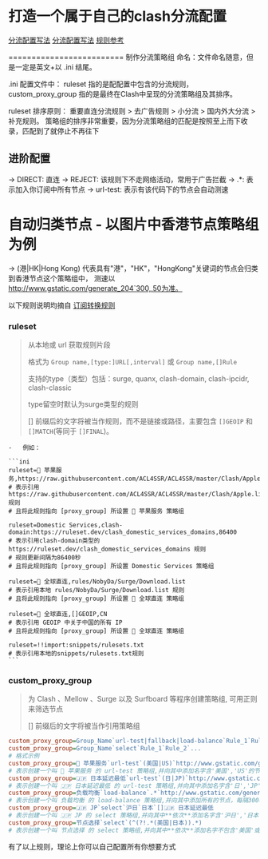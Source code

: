 # 打造一个属于自己的clash分流配置

 [分流配置写法](https://github.com/chinnsenn/ClashCustomRule?tab=readme-ov-file)
 [分流配置写法](https://www.songxin.org/2023/01/12/%E5%B7%A5%E5%85%B7%E4%BD%BF%E7%94%A8/%E7%AE%80%E6%98%93%E6%95%99%E7%A8%8B-Clash-%E8%87%AA%E5%AE%9A%E4%B9%89%E5%9C%A8%E7%BA%BF%E5%88%86%E6%B5%81%E8%A7%84%E5%88%99%E7%AD%96%E7%95%A5%E7%BB%84/)
 [规则参考](https://github.com/lainbo/gists-hub/tree/master/src/Clash/List)

=========================
制作分流策略组
命名：文件命名随意，但是一定是英文+以 .ini 结尾。

.ini 配置文件中：
ruleset 指的是配配置中包含的分流规则，
custom_proxy_group 指的是最终在Clash中呈现的分流策略组及其排序。

ruleset 排序原则：
重要直连分流规则 > 去广告规则 > 小分流 > 国内外大分流 > 补充规则。
策略组的排序非常重要，因为分流策略组的匹配是按照至上而下收录，匹配到了就停止不再往下

## 进阶配置

→ DIRECT: 直连 
→ REJECT: 该规则下不走网络活动，常用于广告拦截
→ .*: 表示加入你订阅中所有节点 
→ url-test: 表示有该代码下的节点会自动测速 

# 自动归类节点 - 以图片中香港节点策略组为例
→ (港|HK|Hong Kong)
代表具有"港"，"HK"，"HongKong"关键词的节点会归类到香港节点这个策略组中，
测速以 http://www.gstatic.com/generate_204`300,,50为准。

以下规则说明均摘自 [订阅转换规则](https://github.com/tindy2013/subconverter/blob/master/README-cn.md#%E9%85%8D%E7%BD%AE%E6%96%87%E4%BB%B6)

### ruleset

> 从本地或 url 获取规则片段
>
> 格式为 `Group name,[type:]URL[,interval]` 或 `Group name,[]Rule `
>
> 支持的type（类型）包括：surge, quanx, clash-domain, clash-ipcidr, clash-classic
>
> type留空时默认为surge类型的规则
>
> \[] 前缀后的文字将被当作规则，而不是链接或路径，主要包含 `[]GEOIP` 和 `[]MATCH`(等同于 `[]FINAL`)。

    -   例如：

    ```ini
    ruleset=🍎 苹果服务,https://raw.githubusercontent.com/ACL4SSR/ACL4SSR/master/Clash/Apple.list
    # 表示引用 https://raw.githubusercontent.com/ACL4SSR/ACL4SSR/master/Clash/Apple.list 规则
    # 且将此规则指向 [proxy_group] 所设置 🍎 苹果服务 策略组
    
    ruleset=Domestic Services,clash-domain:https://ruleset.dev/clash_domestic_services_domains,86400
    # 表示引用clash-domain类型的 https://ruleset.dev/clash_domestic_services_domains 规则
    # 规则更新间隔为86400秒
    # 且将此规则指向 [proxy_group] 所设置 Domestic Services 策略组
    
    ruleset=🎯 全球直连,rules/NobyDa/Surge/Download.list
    # 表示引用本地 rules/NobyDa/Surge/Download.list 规则
    # 且将此规则指向 [proxy_group] 所设置 🎯 全球直连 策略组
    
    ruleset=🎯 全球直连,[]GEOIP,CN
    # 表示引用 GEOIP 中关于中国的所有 IP
    # 且将此规则指向 [proxy_group] 所设置 🎯 全球直连 策略组
    
    ruleset=!!import:snippets/rulesets.txt
    # 表示引用本地的snippets/rulesets.txt规则
    ```

### custom_proxy_group

> 为 Clash 、Mellow 、Surge 以及 Surfboard 等程序创建策略组, 可用正则来筛选节点
>
> \[] 前缀后的文字将被当作引用策略组

```ini
custom_proxy_group=Group_Name`url-test|fallback|load-balance`Rule_1`Rule_2`...`test_url`interval[,timeout][,tolerance]
custom_proxy_group=Group_Name`select`Rule_1`Rule_2`...
# 格式示例
custom_proxy_group=🍎 苹果服务`url-test`(美国|US)`http://www.gstatic.com/generate_204`300,5,100
# 表示创建一个叫 🍎 苹果服务 的 url-test 策略组,并向其中添加名字含'美国','US'的节点，每隔300秒测试一次，测速超时为5s，切换节点的延迟容差为100ms
custom_proxy_group=🇯🇵 日本延迟最低`url-test`(日|JP)`http://www.gstatic.com/generate_204`300,5
# 表示创建一个叫 🇯🇵 日本延迟最低 的 url-test 策略组,并向其中添加名字含'日','JP'的节点，每隔300秒测试一次，测速超时为5s
custom_proxy_group=负载均衡`load-balance`.*`http://www.gstatic.com/generate_204`300,,100
# 表示创建一个叫 负载均衡 的 load-balance 策略组,并向其中添加所有的节点，每隔300秒测试一次，切换节点的延迟容差为100ms
custom_proxy_group=🇯🇵 JP`select`沪日`日本`[]🇯🇵 日本延迟最低
# 表示创建一个叫 🇯🇵 JP 的 select 策略组,并向其中**依次**添加名字含'沪日','日本'的节点，以及引用上述所创建的 🇯🇵 日本延迟最低 策略组
custom_proxy_group=节点选择`select`(^(?!.*(美国|日本)).*)
# 表示创建一个叫 节点选择 的 select 策略组,并向其中**依次**添加名字不包含'美国'或'日本'的节点
```

有了以上规则，理论上你可以自己配置所有你想要方式
